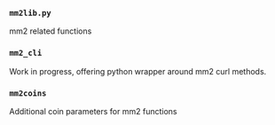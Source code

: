 ### `mm2lib.py`
mm2 related functions


### `mm2_cli`
Work in progress, offering python wrapper around mm2 curl methods.

### `mm2coins`
Additional coin parameters for mm2 functions